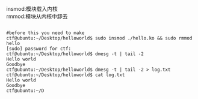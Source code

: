 <p>
insmod:模块载入内核</br>
rmmod:模块从内核中卸去</br>
</p>

<code>
#before this you need to make
ctf@ubuntu:~/Desktop/helloworld$ sudo insmod ./hello.ko && sudo rmmod hello
[sudo] password for ctf: 
ctf@ubuntu:~/Desktop/helloworld$ dmesg -t | tail -2
Hello world
Goodbye
ctf@ubuntu:~/Desktop/helloworld$ dmesg -t | tail -2 > log.txt
ctf@ubuntu:~/Desktop/helloworld$ cat log.txt
Hello world
Goodbye
ctf@ubuntu:~/D
</code>
